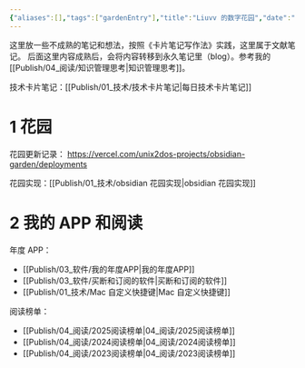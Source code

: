 ```yaml
---
{"aliases":[],"tags":["gardenEntry"],"title":"Liuvv 的数字花园","date":"2025-06-06T01:40:33+08:00","date_modify":"2025-06-28T23:49:31+08:00","dg-publish":true,"dg-home":true,"permalink":"/Publish/Liuvv 的数字花园/","dgPassFrontmatter":true,"created":"2025-06-06T01:40:33+08:00","updated":"2025-06-28T23:49:31+08:00"}
---
```


这里放一些不成熟的笔记和想法，按照《卡片笔记写作法》实践，这里属于文献笔记。
后面这里内容成熟后，会将内容转移到永久笔记里（blog）。参考我的 [[Publish/04_阅读/知识管理思考\|知识管理思考]]。

技术卡片笔记：[[Publish/01_技术/技术卡片笔记\|每日技术卡片笔记]]

# 1 花园

花园更新记录： <https://vercel.com/unix2dos-projects/obsidian-garden/deployments>

花园实现：[[Publish/01_技术/obsidian 花园实现\|obsidian 花园实现]]

# 2 我的 APP 和阅读

年度 APP：
- [[Publish/03_软件/我的年度APP\|我的年度APP]]
- [[Publish/03_软件/买断和订阅的软件\|买断和订阅的软件]]
- [[Publish/01_技术/Mac 自定义快捷键\|Mac 自定义快捷键]]

阅读榜单：
-  [[Publish/04_阅读/2025阅读榜单\|04_阅读/2025阅读榜单]]
-  [[Publish/04_阅读/2024阅读榜单\|04_阅读/2024阅读榜单]]
-  [[Publish/04_阅读/2023阅读榜单\|04_阅读/2023阅读榜单]]
